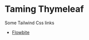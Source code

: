 # Taming Thymeleaf

Some Tailwind Css links
- [Flowbite](https://flowbite.com/docs/components/buttons/)